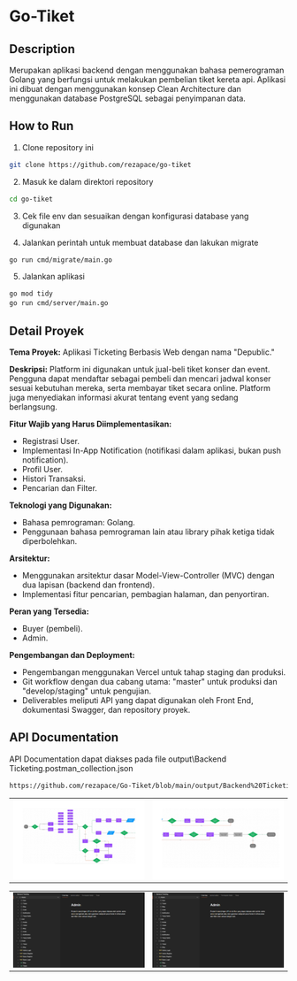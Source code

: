# Go-Tiket
 
## Description
Merupakan aplikasi backend dengan menggunakan bahasa pemerograman Golang yang berfungsi untuk melakukan pembelian tiket kereta api. Aplikasi ini dibuat dengan menggunakan konsep Clean Architecture dan menggunakan database PostgreSQL sebagai penyimpanan data.

## How to Run
1. Clone repository ini

```bash
git clone https://github.com/rezapace/go-tiket
```

2. Masuk ke dalam direktori repository

```bash
cd go-tiket
```

3. Cek file env dan sesuaikan dengan konfigurasi database yang digunakan

4. Jalankan perintah untuk membuat database dan lakukan migrate
    
```bash
go run cmd/migrate/main.go
```

5. Jalankan aplikasi

```bash
go mod tidy
go run cmd/server/main.go
```

## Detail Proyek

**Tema Proyek:** Aplikasi Ticketing Berbasis Web dengan nama "Depublic."

**Deskripsi:** Platform ini digunakan untuk jual-beli tiket konser dan event. Pengguna dapat mendaftar sebagai pembeli dan mencari jadwal konser sesuai kebutuhan mereka, serta membayar tiket secara online. Platform juga menyediakan informasi akurat tentang event yang sedang berlangsung.

**Fitur Wajib yang Harus Diimplementasikan:**

- Registrasi User.
- Implementasi In-App Notification (notifikasi dalam aplikasi, bukan push notification).
- Profil User.
- Histori Transaksi.
- Pencarian dan Filter.

**Teknologi yang Digunakan:**

- Bahasa pemrograman: Golang.
- Penggunaan bahasa pemrograman lain atau library pihak ketiga tidak diperbolehkan.

**Arsitektur:**

- Menggunakan arsitektur dasar Model-View-Controller (MVC) dengan dua lapisan (backend dan frontend).
- Implementasi fitur pencarian, pembagian halaman, dan penyortiran.

**Peran yang Tersedia:**

- Buyer (pembeli).
- Admin.

**Pengembangan dan Deployment:**

- Pengembangan menggunakan Vercel untuk tahap staging dan produksi.
- Git workflow dengan dua cabang utama: "master" untuk produksi dan "develop/staging" untuk pengujian.
- Deliverables meliputi API yang dapat digunakan oleh Front End, dokumentasi Swagger, dan repository proyek.


## API Documentation
API Documentation dapat diakses pada file
output\Backend Ticketing.postman_collection.json
```bash
https://github.com/rezapace/Go-Tiket/blob/main/output/Backend%20Ticketing.postman_collection.json
```

<table>
  <tr>
    <td><img src="https://github.com/rezapace/Go-Tiket/blob/main/Materi/flow%201.png?raw=true" alt="Figma 1"></td>
    <td><img src="https://github.com/rezapace/Go-Tiket/blob/main/Materi/flow%202.png?raw=true" alt="Figma 2"></td>
  </tr>
</table>
<table>
  <tr>
    <td><img src="https://github.com/rezapace/Go-Tiket/blob/main/Materi/postman.jpg?raw=true" alt="Postman"></td>
    <td><img src="https://github.com/rezapace/Go-Tiket/blob/main/Materi/postman.jpg?raw=true" alt="Database"></td>
  </tr>
</table>
